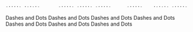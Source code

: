 ```js
-····- ·-·-·-       -····- -····- -····-      -····-    ·-·-·- -····-   -····- -····- -····-    ·-·-·- -····- ·-·-·- ·-·-·-      -····-    ·-·-·- ·-·-·-    -····- -····- -····-       -····- ·-·-·- ·-·-·- ·-·-·-       ·-·-·- ·-·-·- -····-     -····-       ·-·-·- -····-        -····-      ·-·-·- -····- -····- ·-·-·-     -····- -····- -····-    ·-·-·- ·-·-·-      -····- 
```

Dashes and Dots 
Dashes and Dots 
Dashes and Dots 
Dashes and Dots 
Dashes and Dots 
Dashes and Dots 
Dashes and Dots 



